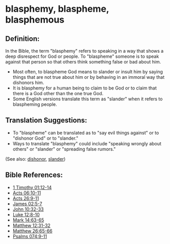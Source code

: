 # blasphemy, blaspheme, blasphemous #

## Definition: ##

In the Bible, the term "blasphemy" refers to speaking in a way that shows a deep disrespect for God or people. To "blaspheme" someone is to speak against that person so that others think something false or bad about him.

* Most often, to blaspheme God means to slander or insult him by saying things that are not true about him or by behaving in an immoral way that dishonors him.
* It is blasphemy for a human being to claim to be God or to claim that there is a God other than the one true God.
* Some English versions translate this term as "slander" when it refers to blaspheming people.

## Translation Suggestions: ##

* To "blaspheme" can be translated as to "say evil things against" or to "dishonor God" or to "slander."
* Ways to translate "blasphemy" could include "speaking wrongly about others" or "slander" or "spreading false rumors."

(See also: [dishonor](../other/dishonor.md), [slander](../other/slander.md))

## Bible References: ##

* [1 Timothy 01:12-14](en/tn/1ti/help/01/12)
* [Acts 06:10-11](en/tn/act/help/06/10)
* [Acts 26:9-11](en/tn/act/help/26/09)
* [James 02:5-7](en/tn/jas/help/02/05)
* [John 10:32-33](en/tn/jhn/help/10/32)
* [Luke 12:8-10](en/tn/luk/help/12/08)
* [Mark 14:63-65](en/tn/mrk/help/14/63)
* [Matthew 12:31-32](en/tn/mat/help/12/31)
* [Matthew 26:65-66](en/tn/mat/help/26/65)
* [Psalms 074:9-11](en/tn/psa/help/74/09)